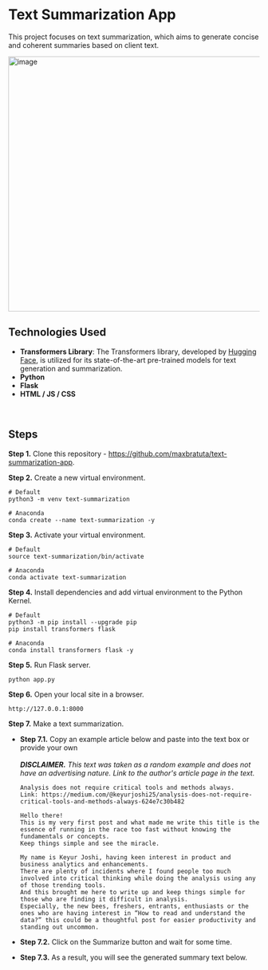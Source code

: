 # Text Summarization App

This project focuses on text summarization, which aims to generate concise and coherent summaries based on client text.

<img height="512" alt="image" src="https://github.com/maxbratuta/text-summarization-app/assets/45269875/35a11c3a-76fb-43c2-9aa2-a16c68900c5c">


<br />

## Technologies Used
* **Transformers Library**: The Transformers library, developed by [Hugging Face](https://huggingface.co/transformers/v4.10.1/task_summary.html#summarization), is utilized for its state-of-the-art pre-trained models for text generation and summarization.
* **Python**
* **Flask**
* **HTML / JS / CSS**

<br />

## Steps

**Step 1.** Clone this repository - https://github.com/maxbratuta/text-summarization-app.

**Step 2.** Create a new virtual environment.

```
# Default
python3 -m venv text-summarization

# Anaconda
conda create --name text-summarization -y
```

**Step 3.** Activate your virtual environment.

```
# Default
source text-summarization/bin/activate 

# Anaconda
conda activate text-summarization
```

**Step 4.** Install dependencies and add virtual environment to the Python Kernel.

```
# Default
python3 -m pip install --upgrade pip
pip install transformers flask

# Anaconda
conda install transformers flask -y
```

**Step 5.** Run Flask server.
```
python app.py
```

**Step 6.** Open your local site in a browser.
```
http://127.0.0.1:8000
```

**Step 7.** Make a text summarization.
- **Step 7.1.** Copy an example article below and paste into the text box or provide your own
    <br /><br />
    ****DISCLAIMER.*** This text was taken as a random example and does not have an advertising nature. Link to the author's article page in the text.*
    
    ```
    Analysis does not require critical tools and methods always.
    Link: https://medium.com/@keyurjoshi25/analysis-does-not-require-critical-tools-and-methods-always-624e7c30b482
    
    Hello there! 
    This is my very first post and what made me write this title is the essence of running in the race too fast without knowing the fundamentals or concepts. 
    Keep things simple and see the miracle.
    
    My name is Keyur Joshi, having keen interest in product and business analytics and enhancements. 
    There are plenty of incidents where I found people too much involved into critical thinking while doing the analysis using any of those trending tools. 
    And this brought me here to write up and keep things simple for those who are finding it difficult in analysis. 
    Especially, the new bees, freshers, entrants, enthusiasts or the ones who are having interest in “How to read and understand the data?” this could be a thoughtful post for easier productivity and standing out uncommon.
    ```

- **Step 7.2.** Click on the Summarize button and wait for some time.
- **Step 7.3.** As a result, you will see the generated summary text below.
